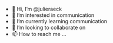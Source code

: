 - 👋 Hi, I’m @julieraeck
- 👀 I’m interested in communication
- 🌱 I’m currently learning communication
- 💞️ I’m looking to collaborate on 
- 📫 How to reach me ...

<!---
julieraeck/julieraeck is a ✨ special ✨ repository because its `README.md` (this file) appears on your GitHub profile.
You can click the Preview link to take a look at your changes.
--->
